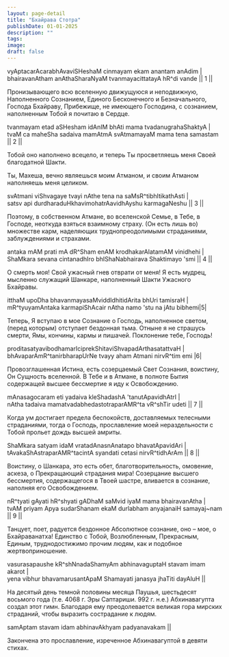 ```yaml
---
layout: page-detail
title: "Бхайрава Стотра"
publishDate: 01-01-2025
description: ""
tags:
image:
draft: false
---
```


 vyAptacarAcarabhAvaviSHeshaM cinmayam ekam anantam anAdim |  
 bhairavanAtham anAthaSharaNyaM tvanmayacittatayA hR^di vande || 1 ||

 Пронизывающего всю вселенную движущуюся и неподвижную, Наполненного Сознанием, Единого Бесконечного и Безначального, Господа Бхайраву, Прибежище, не имеющего Господина, с сознанием, наполненным Тобой я почитаю в Сердце.

  
 tvanmayam etad aSHesham idAnIM bhAti mama tvadanugrahaShaktyA |  
 tvaM ca maheSha sadaiva mamAtmA svAtmamayaM mama tena samastam || 2 ||

 Тобой оно наполнено всецело, и теперь Ты просветляешь меня Своей благодатной Шакти.

 Ты, Махеша, вечно являешься моим Атманом, и своим Атманом наполняешь меня целиком.

  
 svAtmani viShvagaye tvayi nAthe tena na saMsR^tibhItikathAsti |  
 satsv api durdharaduHkhavimohatrAavidhAyshu karmagaNeshu || 3 ||

 Поэтому, в собственном Атмане, во вселенской Семье, в Тебе, в Господе, неоткуда взяться взаимному страху. (Он есть лишь во) множестве карм, наделяющих труднопреодолимыми страданиями, заблуждениями и страхами.

  
 antaka mAM prati mA dR^Sham enAM krodhakarAlatamAM vinidhehi |  
 ShaMkara sevana cintanadhIro bhIShaNabhairava Shaktimayo 'smi || 4 ||

 О смерть моя! Свой ужасный гнев отврати от меня! Я есть мудрец, мысленно служащий Шанкаре, наполненный Шакти Ужасного Бхайравы.

  
 itthaM upoDha bhavanmayasaMviddIdhitidArita bhUri tamisraH |  
 mR^tyuyamAntaka karmapiShAcair nAtha namo 'stu na jAtu bibhemi|5|

 Теперь, Я вступаю в мое Сознание о Господь, наполненное светом, (перед которым) отступает бездонная тьма. Отныне я не страшусь смерти, Ямы, кончины, кармы и пишачей. Поклонение тебе, Господь!

  
 proditasatyavibodhamarIciprekShitaviShvapadArthasatattvaH |  
 bhAvaparAmR^tanirbharapUrNe tvayy aham Atmani nirvR^tim emi |6|

 Провозглашенная Истина, есть созерцаемый Свет Сознания, воистину, Он Сущность вселенной. В Тебе и в Атмане, в полноте Бытия содержащей высшее бессмертие я иду к Освобождению.

  
 mAnasagocaram eti yadaiva kleShadashA 'tanutApavidhAtrI |  
 nAtha tadaiva mamatvadabhedastotraparAMR^ta vR^shTir udeti || 7 ||

 Когда ум достигает предела беспокойств, доставляемых телесными страданиями, тогда о Господь, прославление моей нераздельности с Тобой прольет дождь высшей амриты.

  
 ShaMkara satyam idaM vratadAnasnAnatapo bhavatApavidAri |  
 tAvakaShAstraparAMR^tacintA syandati cetasi nirvR^tidhArAm || 8 ||

 Воистину, о Шанкара, это есть обет, благотворительность, омовение, аскеза, о Прекращающий страдания мира! Созерцание высшего бессмертия, содержащегося в Твоей шастре, вливается в сознание, наполняя его Освобождением.

  
 nR^tyati gAyati hR^shyati gADhaM saMvid iyaM mama bhairavanAtha |  
 tvAM priyam Apya sudarShanam ekaM durlabham anyajanaiH samayaj\~nam || 9 ||

 Танцует, поет, радуется бездонное Абсолютное сознание, оно – мое, о Бхайраванатха! Единство с Тобой, Возлюбленным, Прекрасным, Единым, труднодостижимо прочим людям, как и подобное жертвоприношение.

  
 vasurasapaushe kR^shNnadaShamyAm abhinavaguptaH stavam imam akarot |  
 yena vibhur bhavamarusantApaM Shamayati janasya jhaTiti dayAluH ||

 На десятый день темной половины месяца Паушья, шестьдесят восьмого года (т.е. 4068 г. Эры Саптариши. 992 г. н.е.) Абхинавагупта создал этот гимн. Благодаря ему преодолевается великая гора мирских страданий, чтобы выразить сострадание к людям.

  
 samAptam stavam idam abhinavAkhyam padyanavakam ||

 Закончена это прославление, изреченное Абхинавагуптой в девяти стихах.
